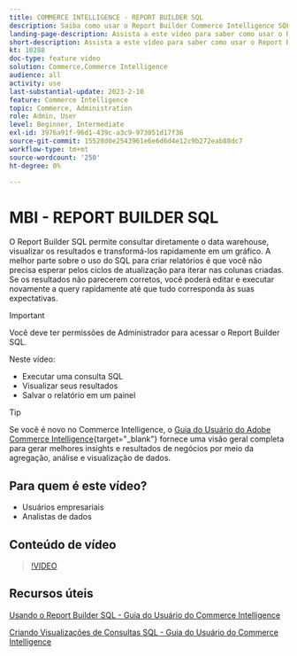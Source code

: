 ```yaml
---
title: COMMERCE INTELLIGENCE - REPORT BUILDER SQL
description: Saiba como usar o Report Builder Commerce Intelligence SQL para consultar diretamente seu data warehouse, visualizar os resultados e transformá-los rapidamente em um gráfico.
landing-page-description: Assista a este vídeo para saber como usar o Report Builder Commerce Intelligence SQL para consultar diretamente seu data warehouse, visualizar os resultados e transformá-los rapidamente em um gráfico.
short-description: Assista a este vídeo para saber como usar o Report Builder Commerce Intelligence SQL para consultar diretamente seu data warehouse, visualizar os resultados e transformá-los rapidamente em um gráfico.
kt: 10288
doc-type: feature video
solution: Commerce,Commerce Intelligence
audience: all
activity: use
last-substantial-update: 2023-2-10
feature: Commerce Intelligence
topic: Commerce, Administration
role: Admin, User
level: Beginner, Intermediate
exl-id: 3976a91f-96d1-439c-a3c9-973051d17f36
source-git-commit: 15528d0e2543961e6e6d6d4e12c9b272eab88dc7
workflow-type: tm+mt
source-wordcount: '250'
ht-degree: 0%

---
```


# MBI - REPORT BUILDER SQL

O Report Builder SQL permite consultar diretamente o data warehouse, visualizar os resultados e transformá-los rapidamente em um gráfico. A melhor parte sobre o uso do SQL para criar relatórios é que você não precisa esperar pelos ciclos de atualização para iterar nas colunas criadas. Se os resultados não parecerem corretos, você poderá editar e executar novamente a query rapidamente até que tudo corresponda às suas expectativas.

>[!IMPORTANT]
>
>Você deve ter permissões de Administrador para acessar o Report Builder SQL.

Neste vídeo:

- Executar uma consulta SQL
- Visualizar seus resultados
- Salvar o relatório em um painel

>[!TIP]
>
>Se você é novo no Commerce Intelligence, o [Guia do Usuário do Adobe Commerce Intelligence](https://experienceleague.adobe.com/docs/commerce-business-intelligence/mbi/guide-overview.html){target="_blank"} fornece uma visão geral completa para gerar melhores insights e resultados de negócios por meio da agregação, análise e visualização de dados.

## Para quem é este vídeo?

- Usuários empresariais
- Analistas de dados

## Conteúdo de vídeo

>[!VIDEO](https://video.tv.adobe.com/v/342406?quality=12&learn=on)

## Recursos úteis

[Usando o Report Builder SQL - Guia do Usuário do Commerce Intelligence](https://experienceleague.adobe.com/docs/commerce-business-intelligence/mbi/analyze/sql/sql-rpt-bldr.html)

[Criando Visualizações de Consultas SQL - Guia do Usuário do Commerce Intelligence](https://experienceleague.adobe.com/docs/commerce-business-intelligence/mbi/tutorials/create-visuals-from-sql.html)
